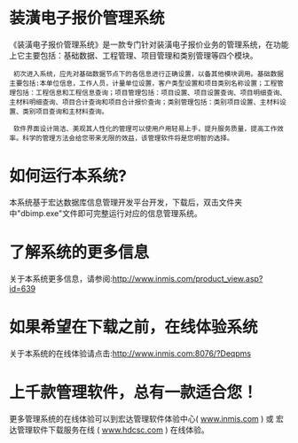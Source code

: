 # 装潢电子报价管理系统

   《装潢电子报价管理系统》是一款专门针对装潢电子报价业务的管理系统，在功能上它主要包括：基础数据、工程管理、项目管理和类别管理等四个模块。

     初次进入系统，应先对基础数据节点下的各信息进行正确设置，以备其他模块调用。基础数据主要包括:本单位信息，工作人员，计量单位设置，客户类型设置和项目类别名称设置；工程管理包括：工程信息和工程信息查询；项目管理包括：项目设置、项目设置查询、项目明细查询、主材料明细查询、项目合计查询和项目合计报价查询；类别管理包括：类别项目设置、主材料设置、类别项目查询和主材料查询。

     软件界面设计简洁、美观其人性化的管理可以使用户用轻易上手，提升服务质量，提高工作效率。科学的管理方法会给您带来无限的效益，该管理软件将是您明智的选择。
     
# 如何运行本系统?

本系统基于宏达数据库信息管理开发平台开发，下载后，双击文件夹中"dbimp.exe"文件即可完整运行对应的信息管理系统。

# 了解系统的更多信息

关于本系统更多信息，请参阅:http://www.inmis.com/product_view.asp?id=639

# 如果希望在下载之前，在线体验系统

关于本系统的在线体验请点击:http://www.inmis.com:8076/?Deqpms

# 上千款管理软件，总有一款适合您！

更多管理系统的在线体验可以到宏达管理软件体验中心( www.inmis.com ) 或 宏达管理软件下载服务在线 ( www.hdcsc.com ) 在线体验。

